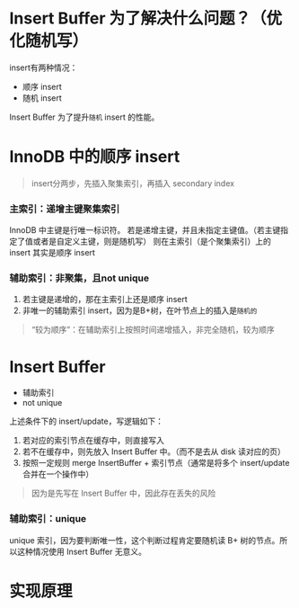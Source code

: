 # Insert Buffer 为了解决什么问题？（优化随机写）
insert有两种情况：
* 顺序 insert
* 随机 insert

Insert Buffer 为了提升`随机` insert 的性能。

# InnoDB 中的顺序 insert
> insert分两步，先插入聚集索引，再插入 secondary index

### 主索引：递增主键聚集索引
InnoDB 中主键是行唯一标识符。
若是递增主键，并且未指定主键值。（若主键指定了值或者是自定义主键，则是随机写）
则在主索引（是个聚集索引）上的 insert 其实是顺序 insert

### 辅助索引：非聚集，且not unique
1. 若主键是递增的，那在主索引上还是顺序 insert
2. 非唯一的辅助索引 insert，因为是B+树，在叶节点上的插入是`随机的`

> “较为顺序”：在辅助索引上按照时间递增插入，非完全随机，较为顺序

# Insert Buffer
* 辅助索引
* not unique

上述条件下的 insert/update，写逻辑如下：

1. 若对应的索引节点在缓存中，则直接写入
2. 若不在缓存中，则先放入 Insert Buffer 中。（而不是去从 disk 读对应的页）
3. 按照一定规则 merge InsertBuffer + 索引节点（通常是将多个 insert/update合并在一个操作中）

> 因为是先写在 Insert Buffer 中，因此存在丢失的风险

### 辅助索引：unique
unique 索引，因为要判断唯一性，这个判断过程肯定要随机读 B+ 树的节点。所以这种情况使用 Insert Buffer 无意义。

# 实现原理

